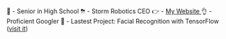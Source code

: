 🧠 - Senior in High School
<break></break>
⛈ - Storm Robotics CEO
<break></break>
👉 - <a href="http://ashwinmudaliar.com"> My Website </a>
<break></break>
👌 - Proficient Googler
  <break></break>
🌱 - Lastest Project: Facial Recognition with TensorFlow (<a target="_blank" href="https://awesome-turtle.surge.sh/">visit it</a>)
